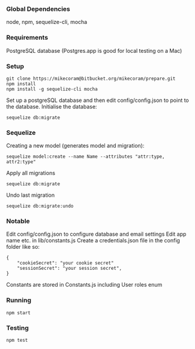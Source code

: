 ### Global Dependencies
node,
npm,
sequelize-cli,
mocha

### Requirements
PostgreSQL database (Postgres.app is good for local testing on a Mac)

### Setup
~~~~ 
git clone https://mikecoram@bitbucket.org/mikecoram/prepare.git
npm install
npm install -g sequelize-cli mocha
~~~~
Set up a postgreSQL database and then edit config/config.json to point to the database.
Initialise the database:
~~~~
sequelize db:migrate
~~~~

### Sequelize
Creating a new model (generates model and migration):
~~~~
sequelize model:create --name Name --attributes "attr:type, attr2:type"
~~~~

Apply all migrations
~~~~
sequelize db:migrate
~~~~

Undo last migration
~~~~
sequelize db:migrate:undo
~~~~

### Notable
Edit config/config.json to configure database and email settings
Edit app name etc. in lib/constants.js
Create a credentials.json file in the config folder like so:
~~~~
{
    "cookieSecret": "your cookie secret"
    "sessionSecret": "your session secret",
}
~~~~
Constants are stored in Constants.js including User roles enum

### Running
~~~~
npm start
~~~~

### Testing
~~~~
npm test
~~~~